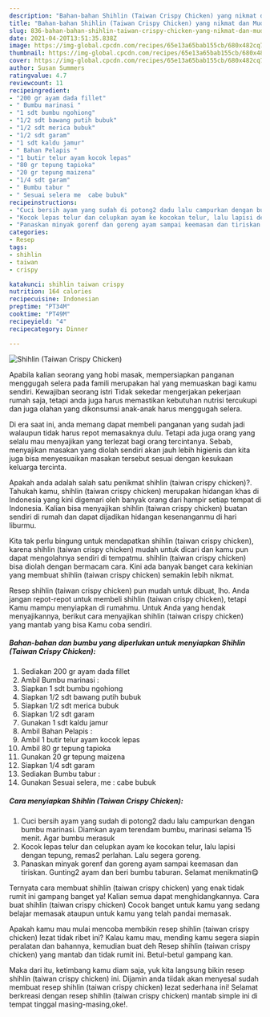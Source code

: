 ```yaml
---
description: "Bahan-bahan Shihlin (Taiwan Crispy Chicken) yang nikmat dan Mudah Dibuat"
title: "Bahan-bahan Shihlin (Taiwan Crispy Chicken) yang nikmat dan Mudah Dibuat"
slug: 836-bahan-bahan-shihlin-taiwan-crispy-chicken-yang-nikmat-dan-mudah-dibuat
date: 2021-04-20T13:51:35.838Z
image: https://img-global.cpcdn.com/recipes/65e13a65bab155cb/680x482cq70/shihlin-taiwan-crispy-chicken-foto-resep-utama.jpg
thumbnail: https://img-global.cpcdn.com/recipes/65e13a65bab155cb/680x482cq70/shihlin-taiwan-crispy-chicken-foto-resep-utama.jpg
cover: https://img-global.cpcdn.com/recipes/65e13a65bab155cb/680x482cq70/shihlin-taiwan-crispy-chicken-foto-resep-utama.jpg
author: Susan Summers
ratingvalue: 4.7
reviewcount: 11
recipeingredient:
- "200 gr ayam dada fillet"
- " Bumbu marinasi "
- "1 sdt bumbu ngohiong"
- "1/2 sdt bawang putih bubuk"
- "1/2 sdt merica bubuk"
- "1/2 sdt garam"
- "1 sdt kaldu jamur"
- " Bahan Pelapis "
- "1 butir telur ayam kocok lepas"
- "80 gr tepung tapioka"
- "20 gr tepung maizena"
- "1/4 sdt garam"
- " Bumbu tabur "
- " Sesuai selera me  cabe bubuk"
recipeinstructions:
- "Cuci bersih ayam yang sudah di potong2 dadu lalu campurkan dengan bumbu marinasi. Diamkan ayam terendam bumbu, marinasi selama 15 menit. Agar bumbu merasuk"
- "Kocok lepas telur dan celupkan ayam ke kocokan telur, lalu lapisi dengan tepung, remas2 perlahan. Lalu segera goreng."
- "Panaskan minyak gorenf dan goreng ayam sampai keemasan dan tiriskan. Gunting2 ayam dan beri bumbu taburan. Selamat menikmatin😋"
categories:
- Resep
tags:
- shihlin
- taiwan
- crispy

katakunci: shihlin taiwan crispy 
nutrition: 164 calories
recipecuisine: Indonesian
preptime: "PT34M"
cooktime: "PT49M"
recipeyield: "4"
recipecategory: Dinner

---
```



![Shihlin (Taiwan Crispy Chicken)](https://img-global.cpcdn.com/recipes/65e13a65bab155cb/680x482cq70/shihlin-taiwan-crispy-chicken-foto-resep-utama.jpg)

Apabila kalian seorang yang hobi masak, mempersiapkan panganan menggugah selera pada famili merupakan hal yang memuaskan bagi kamu sendiri. Kewajiban seorang istri Tidak sekedar mengerjakan pekerjaan rumah saja, tetapi anda juga harus memastikan kebutuhan nutrisi tercukupi dan juga olahan yang dikonsumsi anak-anak harus menggugah selera.

Di era  saat ini, anda memang dapat membeli panganan yang sudah jadi walaupun tidak harus repot memasaknya dulu. Tetapi ada juga orang yang selalu mau menyajikan yang terlezat bagi orang tercintanya. Sebab, menyajikan masakan yang diolah sendiri akan jauh lebih higienis dan kita juga bisa menyesuaikan masakan tersebut sesuai dengan kesukaan keluarga tercinta. 



Apakah anda adalah salah satu penikmat shihlin (taiwan crispy chicken)?. Tahukah kamu, shihlin (taiwan crispy chicken) merupakan hidangan khas di Indonesia yang kini digemari oleh banyak orang dari hampir setiap tempat di Indonesia. Kalian bisa menyajikan shihlin (taiwan crispy chicken) buatan sendiri di rumah dan dapat dijadikan hidangan kesenanganmu di hari liburmu.

Kita tak perlu bingung untuk mendapatkan shihlin (taiwan crispy chicken), karena shihlin (taiwan crispy chicken) mudah untuk dicari dan kamu pun dapat mengolahnya sendiri di tempatmu. shihlin (taiwan crispy chicken) bisa diolah dengan bermacam cara. Kini ada banyak banget cara kekinian yang membuat shihlin (taiwan crispy chicken) semakin lebih nikmat.

Resep shihlin (taiwan crispy chicken) pun mudah untuk dibuat, lho. Anda jangan repot-repot untuk membeli shihlin (taiwan crispy chicken), tetapi Kamu mampu menyiapkan di rumahmu. Untuk Anda yang hendak menyajikannya, berikut cara menyajikan shihlin (taiwan crispy chicken) yang mantab yang bisa Kamu coba sendiri.

<!--inarticleads1-->

##### Bahan-bahan dan bumbu yang diperlukan untuk menyiapkan Shihlin (Taiwan Crispy Chicken):

1. Sediakan 200 gr ayam dada fillet
1. Ambil  Bumbu marinasi :
1. Siapkan 1 sdt bumbu ngohiong
1. Siapkan 1/2 sdt bawang putih bubuk
1. Siapkan 1/2 sdt merica bubuk
1. Siapkan 1/2 sdt garam
1. Gunakan 1 sdt kaldu jamur
1. Ambil  Bahan Pelapis :
1. Ambil 1 butir telur ayam kocok lepas
1. Ambil 80 gr tepung tapioka
1. Gunakan 20 gr tepung maizena
1. Siapkan 1/4 sdt garam
1. Sediakan  Bumbu tabur :
1. Gunakan  Sesuai selera, me : cabe bubuk




<!--inarticleads2-->

##### Cara menyiapkan Shihlin (Taiwan Crispy Chicken):

1. Cuci bersih ayam yang sudah di potong2 dadu lalu campurkan dengan bumbu marinasi. Diamkan ayam terendam bumbu, marinasi selama 15 menit. Agar bumbu merasuk
1. Kocok lepas telur dan celupkan ayam ke kocokan telur, lalu lapisi dengan tepung, remas2 perlahan. Lalu segera goreng.
1. Panaskan minyak gorenf dan goreng ayam sampai keemasan dan tiriskan. Gunting2 ayam dan beri bumbu taburan. Selamat menikmatin😋




Ternyata cara membuat shihlin (taiwan crispy chicken) yang enak tidak rumit ini gampang banget ya! Kalian semua dapat menghidangkannya. Cara buat shihlin (taiwan crispy chicken) Cocok banget untuk kamu yang sedang belajar memasak ataupun untuk kamu yang telah pandai memasak.

Apakah kamu mau mulai mencoba membikin resep shihlin (taiwan crispy chicken) lezat tidak ribet ini? Kalau kamu mau, mending kamu segera siapin peralatan dan bahannya, kemudian buat deh Resep shihlin (taiwan crispy chicken) yang mantab dan tidak rumit ini. Betul-betul gampang kan. 

Maka dari itu, ketimbang kamu diam saja, yuk kita langsung bikin resep shihlin (taiwan crispy chicken) ini. Dijamin anda tiidak akan menyesal sudah membuat resep shihlin (taiwan crispy chicken) lezat sederhana ini! Selamat berkreasi dengan resep shihlin (taiwan crispy chicken) mantab simple ini di tempat tinggal masing-masing,oke!.

